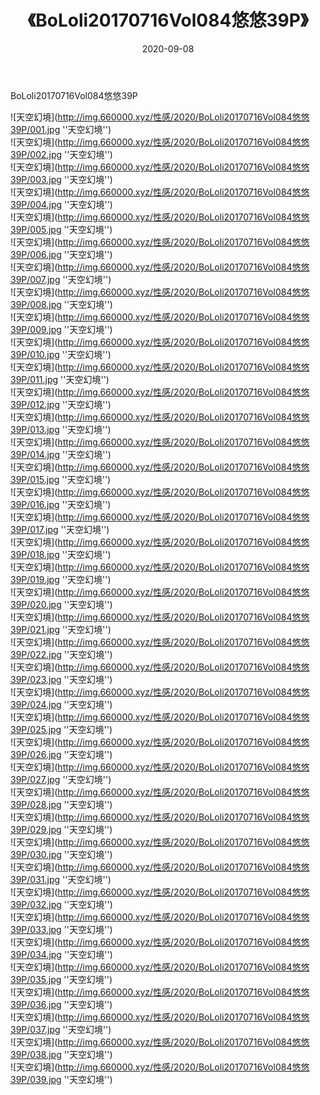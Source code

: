 ﻿---
layout: post
title:  《BoLoli20170716Vol084悠悠39P》
date:   2020-09-08
img: http://img.660000.xyz/性感/2020/BoLoli20170716Vol084悠悠39P/000.jpg
categories: [美女, 性感, 泳衣]
---

BoLoli20170716Vol084悠悠39P



![天空幻境](http://img.660000.xyz/性感/2020/BoLoli20170716Vol084悠悠39P/001.jpg ''天空幻境'') <br>
![天空幻境](http://img.660000.xyz/性感/2020/BoLoli20170716Vol084悠悠39P/002.jpg ''天空幻境'') <br>
![天空幻境](http://img.660000.xyz/性感/2020/BoLoli20170716Vol084悠悠39P/003.jpg ''天空幻境'') <br>
![天空幻境](http://img.660000.xyz/性感/2020/BoLoli20170716Vol084悠悠39P/004.jpg ''天空幻境'') <br>
![天空幻境](http://img.660000.xyz/性感/2020/BoLoli20170716Vol084悠悠39P/005.jpg ''天空幻境'') <br>
![天空幻境](http://img.660000.xyz/性感/2020/BoLoli20170716Vol084悠悠39P/006.jpg ''天空幻境'') <br>
![天空幻境](http://img.660000.xyz/性感/2020/BoLoli20170716Vol084悠悠39P/007.jpg ''天空幻境'') <br>
![天空幻境](http://img.660000.xyz/性感/2020/BoLoli20170716Vol084悠悠39P/008.jpg ''天空幻境'') <br>
![天空幻境](http://img.660000.xyz/性感/2020/BoLoli20170716Vol084悠悠39P/009.jpg ''天空幻境'') <br>
![天空幻境](http://img.660000.xyz/性感/2020/BoLoli20170716Vol084悠悠39P/010.jpg ''天空幻境'') <br>
![天空幻境](http://img.660000.xyz/性感/2020/BoLoli20170716Vol084悠悠39P/011.jpg ''天空幻境'') <br>
![天空幻境](http://img.660000.xyz/性感/2020/BoLoli20170716Vol084悠悠39P/012.jpg ''天空幻境'') <br>
![天空幻境](http://img.660000.xyz/性感/2020/BoLoli20170716Vol084悠悠39P/013.jpg ''天空幻境'') <br>
![天空幻境](http://img.660000.xyz/性感/2020/BoLoli20170716Vol084悠悠39P/014.jpg ''天空幻境'') <br>
![天空幻境](http://img.660000.xyz/性感/2020/BoLoli20170716Vol084悠悠39P/015.jpg ''天空幻境'') <br>
![天空幻境](http://img.660000.xyz/性感/2020/BoLoli20170716Vol084悠悠39P/016.jpg ''天空幻境'') <br>
![天空幻境](http://img.660000.xyz/性感/2020/BoLoli20170716Vol084悠悠39P/017.jpg ''天空幻境'') <br>
![天空幻境](http://img.660000.xyz/性感/2020/BoLoli20170716Vol084悠悠39P/018.jpg ''天空幻境'') <br>
![天空幻境](http://img.660000.xyz/性感/2020/BoLoli20170716Vol084悠悠39P/019.jpg ''天空幻境'') <br>
![天空幻境](http://img.660000.xyz/性感/2020/BoLoli20170716Vol084悠悠39P/020.jpg ''天空幻境'') <br>
![天空幻境](http://img.660000.xyz/性感/2020/BoLoli20170716Vol084悠悠39P/021.jpg ''天空幻境'') <br>
![天空幻境](http://img.660000.xyz/性感/2020/BoLoli20170716Vol084悠悠39P/022.jpg ''天空幻境'') <br>
![天空幻境](http://img.660000.xyz/性感/2020/BoLoli20170716Vol084悠悠39P/023.jpg ''天空幻境'') <br>
![天空幻境](http://img.660000.xyz/性感/2020/BoLoli20170716Vol084悠悠39P/024.jpg ''天空幻境'') <br>
![天空幻境](http://img.660000.xyz/性感/2020/BoLoli20170716Vol084悠悠39P/025.jpg ''天空幻境'') <br>
![天空幻境](http://img.660000.xyz/性感/2020/BoLoli20170716Vol084悠悠39P/026.jpg ''天空幻境'') <br>
![天空幻境](http://img.660000.xyz/性感/2020/BoLoli20170716Vol084悠悠39P/027.jpg ''天空幻境'') <br>
![天空幻境](http://img.660000.xyz/性感/2020/BoLoli20170716Vol084悠悠39P/028.jpg ''天空幻境'') <br>
![天空幻境](http://img.660000.xyz/性感/2020/BoLoli20170716Vol084悠悠39P/029.jpg ''天空幻境'') <br>
![天空幻境](http://img.660000.xyz/性感/2020/BoLoli20170716Vol084悠悠39P/030.jpg ''天空幻境'') <br>
![天空幻境](http://img.660000.xyz/性感/2020/BoLoli20170716Vol084悠悠39P/031.jpg ''天空幻境'') <br>
![天空幻境](http://img.660000.xyz/性感/2020/BoLoli20170716Vol084悠悠39P/032.jpg ''天空幻境'') <br>
![天空幻境](http://img.660000.xyz/性感/2020/BoLoli20170716Vol084悠悠39P/033.jpg ''天空幻境'') <br>
![天空幻境](http://img.660000.xyz/性感/2020/BoLoli20170716Vol084悠悠39P/034.jpg ''天空幻境'') <br>
![天空幻境](http://img.660000.xyz/性感/2020/BoLoli20170716Vol084悠悠39P/035.jpg ''天空幻境'') <br>
![天空幻境](http://img.660000.xyz/性感/2020/BoLoli20170716Vol084悠悠39P/036.jpg ''天空幻境'') <br>
![天空幻境](http://img.660000.xyz/性感/2020/BoLoli20170716Vol084悠悠39P/037.jpg ''天空幻境'') <br>
![天空幻境](http://img.660000.xyz/性感/2020/BoLoli20170716Vol084悠悠39P/038.jpg ''天空幻境'') <br>
![天空幻境](http://img.660000.xyz/性感/2020/BoLoli20170716Vol084悠悠39P/039.jpg ''天空幻境'') <br>